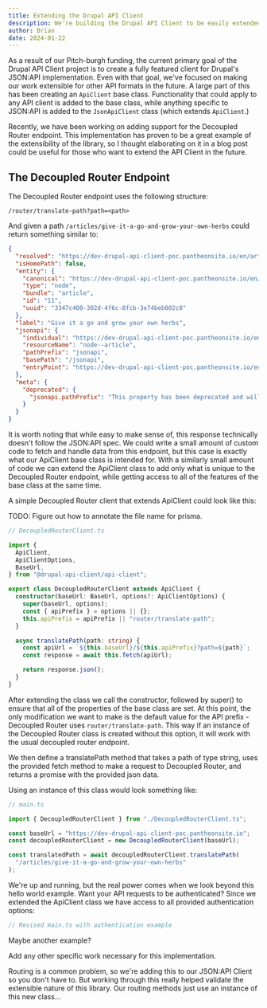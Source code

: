```yaml
---
title: Extending the Drupal API Client
description: We're building the Drupal API Client to be easily extended. This post demonstrates that extensibility by creating a client for the Decoupled Router module.
author: Brian
date: 2024-01-22
---
```


As a result of our Pitch-burgh funding, the current primary goal of the Drupal API Client project is to create a fully featured client for Drupal's JSON:API implementation. Even with that goal, we've focused on making our work extensible for other API formats in the future. A large part of this has been creating an `ApiClient` base class. Functionality that could apply to any API client is added to the base class, while anything specific to JSON:API is added to the `JsonApiClient` class (which extends `ApiClient`.)

Recently, we have been working on adding support for the Decoupled Router endpoint. This implementation has proven to be a great example of the extensibility of the library, so I thought elaborating on it in a blog post could be useful for those who want to extend the API Client in the future.

## The Decoupled Router Endpoint

The Decoupled Router endpoint uses the following structure:

`/router/translate-path?path=<path>`

And given a path `/articles/give-it-a-go-and-grow-your-own-herbs` could return something similar to:

```json
{
  "resolved": "https://dev-drupal-api-client-poc.pantheonsite.io/en/articles/give-it-a-go-and-grow-your-own-herbs",
  "isHomePath": false,
  "entity": {
    "canonical": "https://dev-drupal-api-client-poc.pantheonsite.io/en/articles/give-it-a-go-and-grow-your-own-herbs",
    "type": "node",
    "bundle": "article",
    "id": "11",
    "uuid": "3347c400-302d-4f6c-8fcb-3e74beb002c8"
  },
  "label": "Give it a go and grow your own herbs",
  "jsonapi": {
    "individual": "https://dev-drupal-api-client-poc.pantheonsite.io/en/jsonapi/node/article/3347c400-302d-4f6c-8fcb-3e74beb002c8",
    "resourceName": "node--article",
    "pathPrefix": "jsonapi",
    "basePath": "/jsonapi",
    "entryPoint": "https://dev-drupal-api-client-poc.pantheonsite.io/en/jsonapi"
  },
  "meta": {
    "deprecated": {
      "jsonapi.pathPrefix": "This property has been deprecated and will be removed in the next version of Decoupled Router. Use basePath instead."
    }
  }
}
```

It is worth noting that while easy to make sense of, this response technically doesn't follow the JSON:API spec. We could write a small amount of custom code to fetch and handle data from this endpoint, but this case is exactly what our ApiClient base class is intended for. With a similarly small amount of code we can extend the ApiClient class to add only what is unique to the Decoupled Router endpoint, while getting access to all of the features of the base class at the same time.

A simple Decoupled Router client that extends ApiClient could look like this:

TODO: Figure out how to annotate the file name for prisma.

```ts
// DecoupledRouterClient.ts

import {
  ApiClient,
  ApiClientOptions,
  BaseUrl,
} from "@drupal-api-client/api-client";

export class DecoupledRouterClient extends ApiClient {
  constructor(baseUrl: BaseUrl, options?: ApiClientOptions) {
    super(baseUrl, options);
    const { apiPrefix } = options || {};
    this.apiPrefix = apiPrefix || "router/translate-path";
  }

  async translatePath(path: string) {
    const apiUrl = `${this.baseUrl}/${this.apiPrefix}?path=${path}`;
    const response = await this.fetch(apiUrl);

    return response.json();
  }
}
```

After extending the class we call the constructor, followed by super() to ensure that all of the properties of the base class are set. At this point, the only modification we want to make is the default value for the API prefix - Decoupled Router uses `router/translate-path`. This way if an instance of the Decoupled Router class is created without this option, it will work with the usual decoupled router endpoint.

We then define a translatePath method that takes a path of type string, uses the provided fetch method to make a request to Decoupled Router, and returns a promise with the provided json data.

Using an instance of this class would look something like:

```ts
// main.ts

import { DecoupledRouterClient } from "./DecoupledRouterClient.ts";

const baseUrl = "https://dev-drupal-api-client-poc.pantheonsite.io";
const decoupledRouterClient = new DecoupledRouterClient(baseUrl);

const translatedPath = await decoupledRouterClient.translatePath(
  "/articles/give-it-a-go-and-grow-your-own-herbs"
);
```

We're up and running, but the real power comes when we look beyond this hello world example. Want your API requests to be authenticated? Since we extended the ApiClient class we have access to all provided authentication options:

```ts
// Revised main.ts with authentication example
```

Maybe another example?

Add any other specific work necessary for this implementation.

Routing is a common problem, so we're adding this to our JSON:API Client so you don't have to. But working through this really helped validate the extensible nature of this library. Our routing methods just use an instance of this new class...
